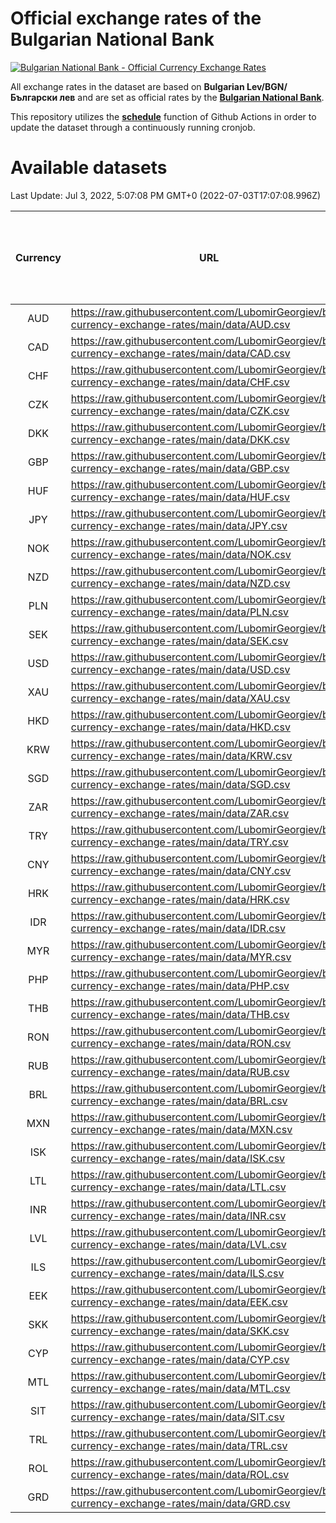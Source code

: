 # Official exchange rates of the Bulgarian National Bank

[![Bulgarian National Bank - Official Currency Exchange Rates](https://github.com/LubomirGeorgiev/bnb-currency-exchange-rates/actions/workflows/update-rates.yml/badge.svg?branch=main)](https://github.com/LubomirGeorgiev/bnb-currency-exchange-rates/actions/workflows/update-rates.yml)

All exchange rates in the dataset are based on **Bulgarian Lev/BGN/Български лев** and are set as official rates by the [**Bulgarian National Bank**](https://www.bnb.bg/Statistics/StExternalSector/StExchangeRates/StERForeignCurrencies/index.htm?toLang=_EN).

This repository utilizes the [**schedule**](https://docs.github.com/en/actions/reference/events-that-trigger-workflows) function of Github Actions in order to update the dataset through a continuously running cronjob.

# Available datasets

<!-- START LINKS (DO NOT EVER FU*ING DELETE THIS COMMENT FOR THE LOVE OF YOUR LIFE!!! IF YOU ARE CURIOS HOW IT WORKS, YOU CAN HAVE A LOOK AT ./src/updateReadme.ts) -->

Last Update: Jul 3, 2022, 5:07:08 PM GMT+0 (2022-07-03T17:07:08.996Z)

| Currency | URL                                                                                             | Number of records | Number of missing days that were filled in |
| :------: | ----------------------------------------------------------------------------------------------- | :---------------: | :----------------------------------------: |
|   AUD    | https://raw.githubusercontent.com/LubomirGeorgiev/bnb-currency-exchange-rates/main/data/AUD.csv |       8185        |                    2531                    |
|   CAD    | https://raw.githubusercontent.com/LubomirGeorgiev/bnb-currency-exchange-rates/main/data/CAD.csv |       8185        |                    2531                    |
|   CHF    | https://raw.githubusercontent.com/LubomirGeorgiev/bnb-currency-exchange-rates/main/data/CHF.csv |       8185        |                    2531                    |
|   CZK    | https://raw.githubusercontent.com/LubomirGeorgiev/bnb-currency-exchange-rates/main/data/CZK.csv |       8185        |                    2531                    |
|   DKK    | https://raw.githubusercontent.com/LubomirGeorgiev/bnb-currency-exchange-rates/main/data/DKK.csv |       8185        |                    2531                    |
|   GBP    | https://raw.githubusercontent.com/LubomirGeorgiev/bnb-currency-exchange-rates/main/data/GBP.csv |       8185        |                    2531                    |
|   HUF    | https://raw.githubusercontent.com/LubomirGeorgiev/bnb-currency-exchange-rates/main/data/HUF.csv |       8185        |                    2531                    |
|   JPY    | https://raw.githubusercontent.com/LubomirGeorgiev/bnb-currency-exchange-rates/main/data/JPY.csv |       8185        |                    2531                    |
|   NOK    | https://raw.githubusercontent.com/LubomirGeorgiev/bnb-currency-exchange-rates/main/data/NOK.csv |       8185        |                    2531                    |
|   NZD    | https://raw.githubusercontent.com/LubomirGeorgiev/bnb-currency-exchange-rates/main/data/NZD.csv |       8185        |                    2531                    |
|   PLN    | https://raw.githubusercontent.com/LubomirGeorgiev/bnb-currency-exchange-rates/main/data/PLN.csv |       8185        |                    2531                    |
|   SEK    | https://raw.githubusercontent.com/LubomirGeorgiev/bnb-currency-exchange-rates/main/data/SEK.csv |       8185        |                    2531                    |
|   USD    | https://raw.githubusercontent.com/LubomirGeorgiev/bnb-currency-exchange-rates/main/data/USD.csv |       8185        |                    2531                    |
|   XAU    | https://raw.githubusercontent.com/LubomirGeorgiev/bnb-currency-exchange-rates/main/data/XAU.csv |       8185        |                    2533                    |
|   HKD    | https://raw.githubusercontent.com/LubomirGeorgiev/bnb-currency-exchange-rates/main/data/HKD.csv |       7883        |                    2440                    |
|   KRW    | https://raw.githubusercontent.com/LubomirGeorgiev/bnb-currency-exchange-rates/main/data/KRW.csv |       7883        |                    2440                    |
|   SGD    | https://raw.githubusercontent.com/LubomirGeorgiev/bnb-currency-exchange-rates/main/data/SGD.csv |       7883        |                    2440                    |
|   ZAR    | https://raw.githubusercontent.com/LubomirGeorgiev/bnb-currency-exchange-rates/main/data/ZAR.csv |       7883        |                    2440                    |
|   TRY    | https://raw.githubusercontent.com/LubomirGeorgiev/bnb-currency-exchange-rates/main/data/TRY.csv |       6365        |                    1970                    |
|   CNY    | https://raw.githubusercontent.com/LubomirGeorgiev/bnb-currency-exchange-rates/main/data/CNY.csv |       6245        |                    1934                    |
|   HRK    | https://raw.githubusercontent.com/LubomirGeorgiev/bnb-currency-exchange-rates/main/data/HRK.csv |       6245        |                    1934                    |
|   IDR    | https://raw.githubusercontent.com/LubomirGeorgiev/bnb-currency-exchange-rates/main/data/IDR.csv |       6245        |                    1934                    |
|   MYR    | https://raw.githubusercontent.com/LubomirGeorgiev/bnb-currency-exchange-rates/main/data/MYR.csv |       6245        |                    1934                    |
|   PHP    | https://raw.githubusercontent.com/LubomirGeorgiev/bnb-currency-exchange-rates/main/data/PHP.csv |       6245        |                    1934                    |
|   THB    | https://raw.githubusercontent.com/LubomirGeorgiev/bnb-currency-exchange-rates/main/data/THB.csv |       6245        |                    1934                    |
|   RON    | https://raw.githubusercontent.com/LubomirGeorgiev/bnb-currency-exchange-rates/main/data/RON.csv |       6186        |                    1916                    |
|   RUB    | https://raw.githubusercontent.com/LubomirGeorgiev/bnb-currency-exchange-rates/main/data/RUB.csv |       6123        |                    1894                    |
|   BRL    | https://raw.githubusercontent.com/LubomirGeorgiev/bnb-currency-exchange-rates/main/data/BRL.csv |       5274        |                    1636                    |
|   MXN    | https://raw.githubusercontent.com/LubomirGeorgiev/bnb-currency-exchange-rates/main/data/MXN.csv |       5274        |                    1636                    |
|   ISK    | https://raw.githubusercontent.com/LubomirGeorgiev/bnb-currency-exchange-rates/main/data/ISK.csv |       5188        |                    1612                    |
|   LTL    | https://raw.githubusercontent.com/LubomirGeorgiev/bnb-currency-exchange-rates/main/data/LTL.csv |       5155        |                    1584                    |
|   INR    | https://raw.githubusercontent.com/LubomirGeorgiev/bnb-currency-exchange-rates/main/data/INR.csv |       4907        |                    1522                    |
|   LVL    | https://raw.githubusercontent.com/LubomirGeorgiev/bnb-currency-exchange-rates/main/data/LVL.csv |       4790        |                    1470                    |
|   ILS    | https://raw.githubusercontent.com/LubomirGeorgiev/bnb-currency-exchange-rates/main/data/ILS.csv |       4182        |                    1302                    |
|   EEK    | https://raw.githubusercontent.com/LubomirGeorgiev/bnb-currency-exchange-rates/main/data/EEK.csv |       4000        |                    1226                    |
|   SKK    | https://raw.githubusercontent.com/LubomirGeorgiev/bnb-currency-exchange-rates/main/data/SKK.csv |       2971        |                    913                     |
|   CYP    | https://raw.githubusercontent.com/LubomirGeorgiev/bnb-currency-exchange-rates/main/data/CYP.csv |       2907        |                    891                     |
|   MTL    | https://raw.githubusercontent.com/LubomirGeorgiev/bnb-currency-exchange-rates/main/data/MTL.csv |       2605        |                    800                     |
|   SIT    | https://raw.githubusercontent.com/LubomirGeorgiev/bnb-currency-exchange-rates/main/data/SIT.csv |       2543        |                    779                     |
|   TRL    | https://raw.githubusercontent.com/LubomirGeorgiev/bnb-currency-exchange-rates/main/data/TRL.csv |       1818        |                    559                     |
|   ROL    | https://raw.githubusercontent.com/LubomirGeorgiev/bnb-currency-exchange-rates/main/data/ROL.csv |       1697        |                    524                     |
|   GRD    | https://raw.githubusercontent.com/LubomirGeorgiev/bnb-currency-exchange-rates/main/data/GRD.csv |        361        |                    109                     |

<!-- END LINKS (DO NOT EVER FU*ING DELETE THIS COMMENT FOR THE LOVE OF YOUR LIFE!!! IF YOU ARE CURIOS HOW IT WORKS, YOU CAN HAVE A LOOK AT ./src/updateReadme.ts) -->

